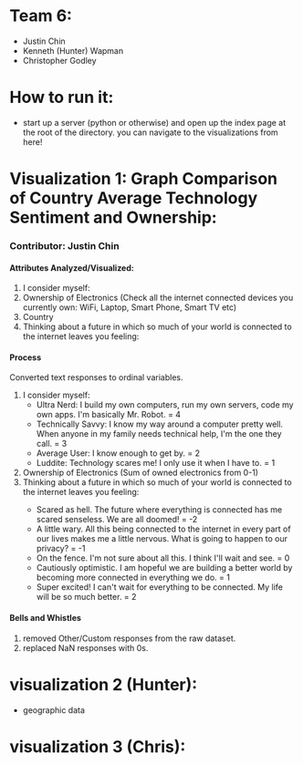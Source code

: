 # Team 6:
- Justin Chin
- Kenneth (Hunter) Wapman
- Christopher Godley

# How to run it:
- start up a server (python or otherwise) and open up the index page at the root of the directory. you can navigate to the visualizations from here!

# Visualization 1: Graph Comparison of Country Average Technology Sentiment and Ownership:
<h3>Contributor: Justin Chin </h3>

<h4>Attributes Analyzed/Visualized: </h4>
<ol>
  <li> I consider myself: </li>  
  <li>Ownership of Electronics (Check all the internet connected devices you currently own: WiFi, Laptop, Smart Phone, Smart TV etc) </li>
  <li> Country </li>
  <li> Thinking about a future in which so much of your world is connected to the internet leaves you feeling: </li>
</ol>

<h4> Process </h4>
Converted text responses to ordinal variables.
<ol>
<li> I consider myself:
 <ul>
  <li> Ultra Nerd:  I build my own computers, run my own servers, code my own apps. I'm basically Mr. Robot. = 4 </li>
  <li> Technically Savvy:   I know my way around a computer pretty well. When anyone in my family needs technical help, I'm the one they call. = 3 </li>
  <li> Average User:   I know enough to get by. = 2 </li>
  <li> Luddite:  Technology scares me! I only use it when I have to. = 1 </li>
 </ul>
</li>
<li> Ownership of Electronics (Sum of owned electronics from 0-1) </li> 
<li> Thinking about a future in which so much of your world is connected to the internet leaves you feeling:  </li>
 <ul>
  <li>Scared as hell. The future where everything is connected has me scared senseless. We are all doomed! = -2 </li>
  <li>A little wary. All this being connected to the internet in every part of our lives makes me a little nervous. What is going to happen to our privacy? = -1 </li>
  <li>On the fence.  I'm not sure about all this. I think I'll wait and see. = 0 </li>
  <li>Cautiously optimistic. I am hopeful we are building a better world by becoming more connected in everything we do. = 1 </li>
  <li>Super excited! I can't wait for everything to be connected. My life will be so much better. = 2 </li>
  </ul>
</ol>
<h4>Bells and Whistles </h4>
<ol>
  <li> removed Other/Custom responses from the raw dataset. </li>
  <li> replaced NaN responses with 0s. </li>
</ol>

# visualization 2 (Hunter):
- geographic data

# visualization 3 (Chris):
